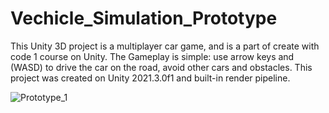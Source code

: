 # Vechicle_Simulation_Prototype
This Unity 3D project is a multiplayer car game, and is a part of create with code 1 course on Unity.
The Gameplay is simple: use arrow keys and (WASD) to drive the car on the road, avoid other cars and obstacles.
This project was created on Unity 2021.3.0f1 and built-in render pipeline.



![Prototype_1](https://user-images.githubusercontent.com/101067760/209024373-ce930de4-66fa-4174-8ea8-1d00497e0a3a.png)
